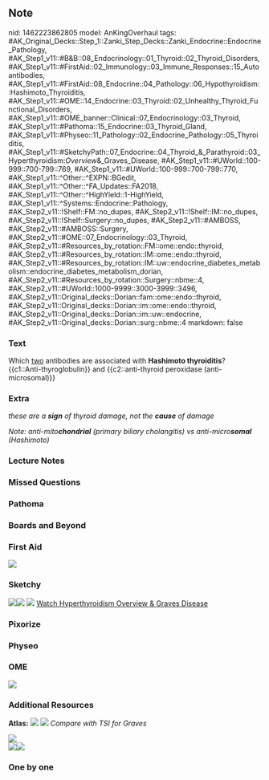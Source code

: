 ## Note
nid: 1462223862805
model: AnKingOverhaul
tags: #AK_Original_Decks::Step_1::Zanki_Step_Decks::Zanki_Endocrine::Endocrine_Pathology, #AK_Step1_v11::#B&B::08_Endocrinology::01_Thyroid::02_Thyroid_Disorders, #AK_Step1_v11::#FirstAid::02_Immunology::03_Immune_Responses::15_Autoantibodies, #AK_Step1_v11::#FirstAid::08_Endocrine::04_Pathology::06_Hypothyroidism::Hashimoto_Thyroiditis, #AK_Step1_v11::#OME::14_Endocrine::03_Thyroid::02_Unhealthy_Thyroid_Functional_Disorders, #AK_Step1_v11::#OME_banner::Clinical::07_Endocrinology::03_Thyroid, #AK_Step1_v11::#Pathoma::15_Endocrine::03_Thyroid_Gland, #AK_Step1_v11::#Physeo::11_Pathology::02_Endocrine_Pathology::05_Thyroiditis, #AK_Step1_v11::#SketchyPath::07_Endocrine::04_Thyroid_&_Parathyroid::03_Hyperthyroidism:_Overview_&_Graves_Disease, #AK_Step1_v11::#UWorld::100-999::700-799::769, #AK_Step1_v11::#UWorld::100-999::700-799::770, #AK_Step1_v11::^Other::^EXPN::BGedit, #AK_Step1_v11::^Other::^FA_Updates::FA2018, #AK_Step1_v11::^Other::^HighYield::1-HighYield, #AK_Step1_v11::^Systems::Endocrine::Pathology, #AK_Step2_v11::!Shelf::FM::no_dupes, #AK_Step2_v11::!Shelf::IM::no_dupes, #AK_Step2_v11::!Shelf::Surgery::no_dupes, #AK_Step2_v11::#AMBOSS, #AK_Step2_v11::#AMBOSS::Surgery, #AK_Step2_v11::#OME::07_Endocrinology::03_Thyroid, #AK_Step2_v11::#Resources_by_rotation::FM::ome::endo::thyroid, #AK_Step2_v11::#Resources_by_rotation::IM::ome::endo::thyroid, #AK_Step2_v11::#Resources_by_rotation::IM::uw::endocrine_diabetes_metabolism::endocrine_diabetes_metabolism_dorian, #AK_Step2_v11::#Resources_by_rotation::Surgery::nbme::4, #AK_Step2_v11::#UWorld::1000-9999::3000-3999::3496, #AK_Step2_v11::Original_decks::Dorian::fam::ome::endo::thyroid, #AK_Step2_v11::Original_decks::Dorian::im::ome::endo::thyroid, #AK_Step2_v11::Original_decks::Dorian::im::uw::endocrine, #AK_Step2_v11::Original_decks::Dorian::surg::nbme::4
markdown: false

### Text
<div>
  Which <u>two</u> antibodies are associated with <b>Hashimoto
  thyroiditis</b>?
</div>
<div>
  {{c1::Anti-thyroglobulin}} and {{c2::anti-thyroid peroxidase
  (anti-microsomal)}}
</div>

### Extra
<i>these are a <b>sign</b> of thyroid damage, not the <b>cause</b>
of damage</i>
<div>
  <i>Note: anti-mito<b>chondrial</b> (primary biliary cholangitis)
  vs anti-micro<b>somal</b> (Hashimoto)</i>
</div>

### Lecture Notes


### Missed Questions


### Pathoma


### Boards and Beyond


### First Aid
<img src="tmpd37f9_.png">

### Sketchy
<img src=
"Screen%20Shot%202020-03-25%20at%202.15.02%20PM.JPG"><img src=
"Screen%20Shot%202020-03-25%20at%202.15.13%20PM.JPG"> <img src=
"tmp7EAGiu_1566160514431.png"> <a href=
"https://dashboard.sketchy.com/study/medical/courses/medical-pathophysiology/units/medical-pathophysiology-endocrine/videos/medical-pathophysiology-endocrine-thyroid-and-parathyroid-hyperthyroidism-overview-and-graves-disease?utm_source=anki&utm_medium=partnership&utm_campaign=february_update&utm_content=medical">
Watch Hyperthyroidism Overview & Graves Disease</a>

### Pixorize


### Physeo


### OME
<div class="ome-widget">
  <a href=
  "https://onlinemeded.org/spa/endocrinology/thyroid/acquire?ref=anki">
  <img src="_OME_AnkiFlashcards_Lesson_3.png"></a>
</div>

### Additional Resources
<b>Atlas:</b> <img src="tmpoumuL6.png" class="resizer"> <img src=
"paste-b91946dde82629f4236caf5086f72f17d45a20da.png" class=
"resizer"> <i>Compare with TSI for Graves</i>
<div><img src="paste-543785809346561.jpg" style="" class=
"resizer"></div>
<div>
  <img src="paste-4269193197256705.jpg" style="" class=
  "resizer"><i><img src="paste-3085616174596097.jpg" style=""
  class="resizer"></i>
</div>

### One by one

